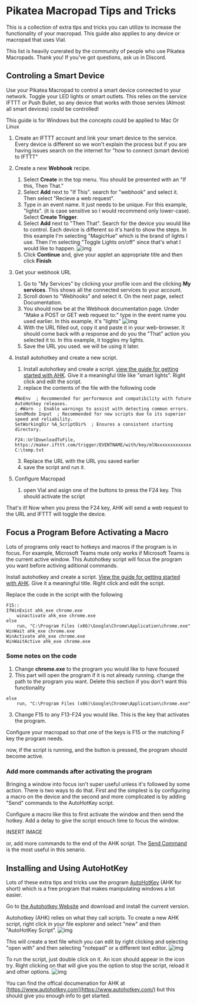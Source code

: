 # Pikatea Macropad Tips and Tricks

This is a collection of extra tips and tricks you can utilize to increase the functionality of your macropad. This guide also applies to any device or macropad that uses Vial. 

This list is heavily curerated by the community of people who use Pikatea Macropads. Thank you! If you've got questions, ask us in Discord.

## Controling a Smart Device

Use your Pikatea Macropad to control a smart device connected to your network. Toggle your LED lights or smart outlets. This relies on the service IFTTT or Push Bullet, so any device that works with those servies (Almost all smart devices) could be controlled!

This guide is for Windows but the concepts could be applied to Mac Or Linux

1. Create an IFTTT account and link your smart device to the service. Every device is different so we won't explain the process but if you are having issues search on the internet for "how to connect (smart device) to IFTTT"

2. Create a new **Webhook** recipe.
    1. Select **Create** in the top menu. You should be presented with an "If this, Then That."
    2. Select **Add** next to "If This". search for "webhook" and select it. Then select "Recieve a web request".
    3. Type in an event name. It just needs to be unique. For this example, "lights". (it is case sensitive so I would recommend only lower-case). Select **Create Trigger**.
    4. Select **Add** next to "Then That". Search for the device you would like to control. Each device is different so it's hard to show the steps. In this example I'm selecting "MagicHue" which is the brand of lights I use. Then I'm selecting "Toggle Lights on/off" since that's what I would like to happen.
    ![img](/assets/ExtraTipsAndTricks/IFTTT-filled.png)
    5. Click **Continue** and, give your applet an appropriate title and then click **Finish**
3. Get your webhook URL
    1. Go to "My Services" by clicking your profile icon and the clicking **My services**. This shows all the connected services to your account.
    2. Scroll down to "Webhooks" and select it. On the next page, select Documentation.
    3. You should now be at the Webhook documentation page. Under "Make a POST or GET web request to:" type in the event name you used earlier. In this example, it's "lights"
    ![img](/assets/ExtraTipsAndTricks/IFTTT-url.png)
    4. With the URL filled out, copy it and paste it in your web-browser. It should come back with a response and do you the "That" action you selected it to. In this example, it toggles my lights.
    5. Save the URL you used. we will be using it later.

4. Install autohotkey and create a new script.
    1. Install autohotkey and create a script. [view the guide for getting started with AHK](#installing-and-using-autohotkey). Give it a meaningful title like "smart lights". Right click and edit the script.
    2. replace the contents of the file with the following code
    ``` 
    #NoEnv  ; Recommended for performance and compatibility with future AutoHotkey releases.
    ; #Warn  ; Enable warnings to assist with detecting common errors.
    SendMode Input  ; Recommended for new scripts due to its superior speed and reliability.
    SetWorkingDir %A_ScriptDir%  ; Ensures a consistent starting directory.

    F24::UrlDownloadToFile, https://maker.ifttt.com/trigger/EVENTNAME/with/key/mlNxxxxxxxxxxxxxxxxxxxxxxxxxxxxxxxxx, C:\temp.txt
    
    ```
    3. Replace the URL with the URL you saved earlier
    4. save the script and run it. 

5. Configure Macropad
    1. open Vial and asign one of the buttons to press the F24 key. This should activate the script

That's it! Now when you press the F24 key, AHK will send a web request to the URL and IFTTT will toggle the device.

## Focus a Program Before Activating a Macro

Lots of programs only react to hotkeys and macros if the program is in focus. For example, Microsoft Teams mute only works if Microsoft Teams is the current active window. This Autohotkey script will focus the program you want before activing aditional commands.

Install autohotkey and create a script. [View the guide for getting started with AHK](#installing-and-using-autohotkey). Give it a meaningful title. Right click and edit the script.

Replace the code in the script with the following
```
F15::
IfWinExist ahk_exe chrome.exe
	winactivate ahk_exe chrome.exe
else
	run, "C:\Program Files (x86)\Google\Chrome\Application\chrome.exe"
WinWait ahk_exe chrome.exe
WinActivate ahk_exe chrome.exe
WinWaitActive ahk_exe chrome.exe
```
### Some notes on the code
1. Change **chrome.exe** to the program you would like to have focused
2. This part will open the program if it is not already running. change the path to the program you want. Delete this section if you don't want this functionality
```
else
	run, "C:\Program Files (x86)\Google\Chrome\Application\chrome.exe"
```
3. Change F15 to any F13-F24 you would like. This is the key that activates the program.

Configure your macropad so that one of the keys is F15 or the matching F key the program needs.

now, if the script is running, and the button is pressed, the program should become active.

### Add more commands after activating the program
Bringing a window into focus isn't super useful unless it's followed by some action. There is two ways to do that. First and the simplest is by configuring a macro on the device and the second and more complicated is by adding "Send" commands to the AutoHotKey script.

Configure a macro like this to first activate the window and then send the hotkey. Add a delay to give the script enouch time to focus the window.

INSERT IMAGE

or, add more commands to the end of the AHK script. The [Send Command](https://www.autohotkey.com/docs/commands/Send.htm) is the most useful in this senario.

## Installing and Using AutoHotKey

Lots of these extra tips and tricks use the program [AutoHotKey](https://www.autohotkey.com/) (AHK for short) which is a free program that makes manipulating windows a lot easier.

Go to [the Autohotkey Website](https://www.autohotkey.com/) and download and install the current version.

Autohotkey (AHK) relies on what they call scripts. To create a new AHK script, right click in your file explorer and select "new" and then "AutoHotKey Script". 
![img](/assets/ExtraTipsAndTricks/AHK-context-menu.png)

This will create a text file which you can edit by right clicking and selecting "open with" and then selecting "notepad" or a different text editor.
![img](/assets/ExtraTipsAndTricks/AHK-edit-file.png)

To run the script, just double click on it. An icon should appear in the icon try. Right clicking on that will give you the option to stop the script, reload it and other options.
![img](/assets/ExtraTipsAndTricks/AHK-tray-menu.png)

You can find the offical documenation for AHK at [https://www.autohotkey.com](https://www.autohotkey.com/) but this should give you enough info to get started.

<Footer/>